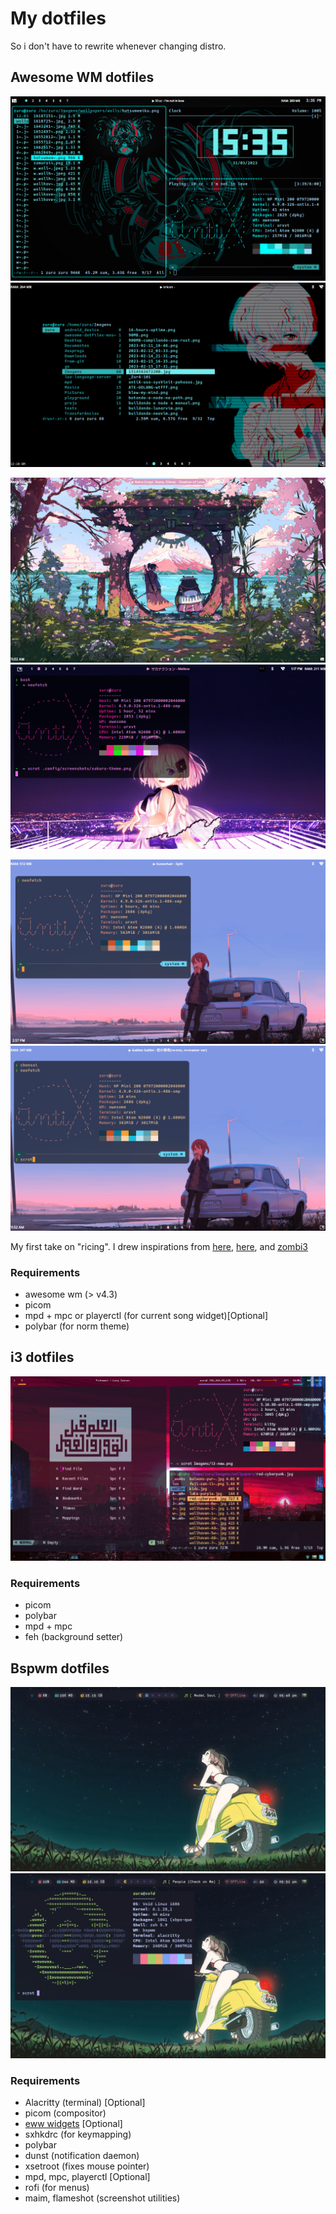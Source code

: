 # My dotfiles
So i don't have to rewrite whenever changing distro. 

## Awesome WM dotfiles

![miku_theme](./screenshots/miku.png)
![dark blue theme](./screenshots/db2.png)

![sakura theme](./screenshots/sakura1.png)
![sakura theme](./screenshots/sakura-theme.png)

![norm theme](./screenshots/norm.png)
![norm theme](./screenshots/norm2.png)

My first take on "ricing". I drew inspirations from [here](https://github.com/WillPower3309/awesome-dotfiles), [here](https://github.com/anhsirk0/awesome-config/), and [zombi3](https://github.com/gh0stzk/dotfiles)


### Requirements
 - awesome wm (> v4.3)
 - picom 
 - mpd + mpc or playerctl (for current song widget)[Optional]
 - polybar (for norm theme)

## i3 dotfiles
![polybar theme](./screenshots/i3-new_000.png)

### Requirements
 - picom
 - polybar
 - mpd + mpc
 - feh (background setter)

## Bspwm dotfiles
![bspwm eww theme](./screenshots/bspwm-emilia.png)
![bspwm eww theme](./screenshots/bspwm-emilia2.png)

### Requirements
 - Alacritty (terminal) [Optional]
 - picom (compositor)
 - [eww widgets](https://elkowar.github.io/eww) [Optional]
 - sxhkdrc (for keymapping)
 - polybar
 - dunst (notification daemon)
 - xsetroot (fixes mouse pointer)
 - mpd, mpc, playerctl [Optional]
 - rofi (for menus)
 - maim, flameshot (screenshot utilities)
